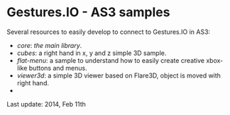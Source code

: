 Gestures.IO - AS3 samples
===========

Several resources to easily develop to connect to Gestures.IO in AS3:

* _core_: _the main library_.
* _cubes_: a right hand in x, y and z simple 3D sample.
* _flat-menu_: a sample to understand how to easily create creative xbox-like buttons and menus.
* _viewer3d_: a simple 3D viewer based on Flare3D, object is moved with right hand.
* 


Last update: 2014, Feb 11th
